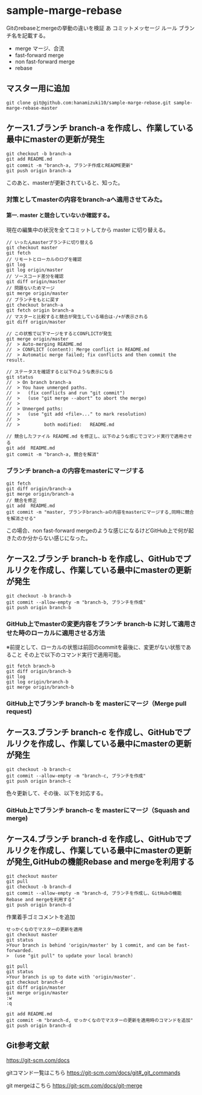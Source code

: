 # sample-marge-rebase
Gitのrebaseとmergeの挙動の違いを検証
あ
コミットメッセージ ルール
ブランチ名を記載する。

 - merge
 マージ、合流
 - fast-forward merge
 - non fast-forward merge
 - rebase

## マスター用に追加
```
git clone git@github.com:hanamizuki10/sample-marge-rebase.git sample-marge-rebase-master
```

## ケース1.ブランチ branch-a を作成し、作業している最中にmasterの更新が発生

```
git checkout -b branch-a
git add README.md
git commit -m "branch-a, ブランチ作成とREADME更新"
git push origin branch-a
```

このあと、masterが更新されていると、知った。

### 対策としてmasterの内容をbranch-aへ適用させてみた。

#### 第一. master と競合していないか確認する。
現在の編集中の状況を全てコミットしてから master に切り替える。
```
// いったんmasterブランチに切り替える
git checkout master
git fetch
// リモートとローカルのログを確認
git log
git log origin/master
// ソースコード差分を確認
git diff origin/master
// 問題ないためマージ
git merge origin/master
// ブランチをもとに戻す
git checkout branch-a
git fetch origin branch-a
// マスターと比較すると競合が発生している場合は-/+が表示される
git diff origin/master

// この状態で以下マージをするとCONFLICTが発生
git merge origin/master
//  > Auto-merging README.md
//  > CONFLICT (content): Merge conflict in README.md
//  > Automatic merge failed; fix conflicts and then commit the result.

// ステータスを確認すると以下のような表示になる
git status
//  > On branch branch-a
//  > You have unmerged paths.
//  >   (fix conflicts and run "git commit")
//  >   (use "git merge --abort" to abort the merge)
//  > 
//  > Unmerged paths:
//  >   (use "git add <file>..." to mark resolution)
//  > 
//  >         both modified:   README.md

// 競合したファイル README.md を修正し、以下のような感じでコマンド実行で適用させる
git add  README.md 
git commit -m "branch-a, 競合を解消"
```
### ブランチ branch-a の内容をmasterにマージする
```
git fetch
git diff origin/branch-a
git merge origin/branch-a
// 競合を修正
git add  README.md 
git commit -m "master, ブランチbranch-aの内容をmasterにマージする,同時に競合を解消させる"
```
この場合、non fast-forward mergeのような感じになるけどGitHub上で何が起きたのか分からない感じになった。

## ケース2.ブランチ branch-b を作成し、GitHubでプルリクを作成し、作業している最中にmasterの更新が発生
```
git checkout -b branch-b
git commit --allow-empty -m "branch-b, ブランチを作成"
git push origin branch-b
```
### GitHub上でmasterの変更内容をブランチ branch-b に対して適用させた時のローカルに適用させる方法
※前提として、ローカルの状態は前回のcommitを最後に、変更がない状態であること
その上で以下のコマンド実行で適用可能。
```
git fetch branch-b
git diff origin/branch-b
git log 
git log origin/branch-b
git merge origin/branch-b
```

### GitHub上でブランチ branch-b を masterにマージ（Merge pull request)


## ケース3.ブランチ branch-c を作成し、GitHubでプルリクを作成し、作業している最中にmasterの更新が発生
```
git checkout -b branch-c
git commit --allow-empty -m "branch-c, ブランチを作成"
git push origin branch-c
```

色々更新して、その後、以下を対応する。

### GitHub上でブランチ branch-c を masterにマージ（Squash and merge)

## ケース4.ブランチ branch-d を作成し、GitHubでプルリクを作成し、作業している最中にmasterの更新が発生,GitHubの機能Rebase and mergeを利用する
```
git checkout master
git pull 
git checkout -b branch-d
git commit --allow-empty -m "branch-d, ブランチを作成し、GitHubの機能Rebase and mergeを利用する"
git push origin branch-d
```


作業着手ゴミコメントを追加
```
せっかくなのでマスターの更新を適用
git checkout master
git status
>Your branch is behind 'origin/master' by 1 commit, and can be fast-forwarded.
>  (use "git pull" to update your local branch)

git pull 
git status
>Your branch is up to date with 'origin/master'.
git checkout branch-d
git diff origin/master
git merge origin/master
:w
:q

git add README.md 
git commit -m "branch-d, せっかくなのでマスターの更新を適用時のコマンドを追加"
git push origin branch-d
```

## Git参考文献
https://git-scm.com/docs

gitコマンド一覧はこちら
https://git-scm.com/docs/git#_git_commands

git mergeはこちら
https://git-scm.com/docs/git-merge
